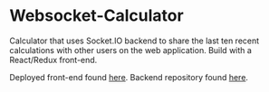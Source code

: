 # Websocket-Calculator
Calculator that uses Socket.IO backend to share the last ten recent calculations with other users on the web application. Build with a React/Redux front-end.

Deployed front-end found [here](https://5f5957918c7c8700089d45ed--zen-wiles-ffe9c9.netlify.app/).
Backend repository found [here](#).
